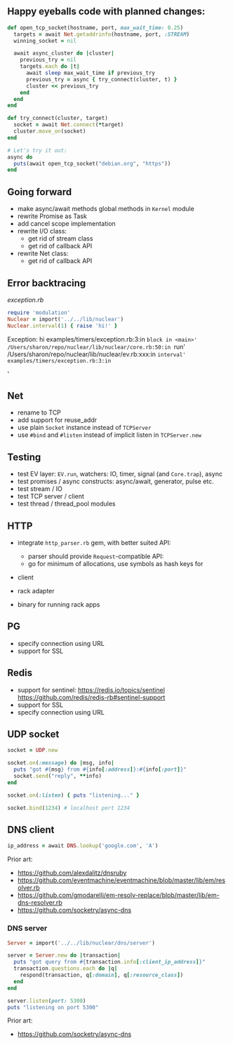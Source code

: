 ## Happy eyeballs code with planned changes:

```ruby
def open_tcp_socket(hostname, port, max_wait_time: 0.25)
  targets = await Net.getaddrinfo(hostname, port, :STREAM)
  winning_socket = nil

  await async_cluster do |cluster|
    previous_try = nil
    targets.each do |t|
      await sleep max_wait_time if previous_try
      previous_try = async { try_connect(cluster, t) }
      cluster << previous_try
    end
  end
end

def try_connect(cluster, target)
  socket = await Net.connect(*target)
  cluster.move_on(socket)
end

# Let's try it out:
async do
  puts(await open_tcp_socket("debian.org", "https"))
end
```

## Going forward

- make async/await methods global methods in `Kernel` module
- rewrite Promise as Task
- add cancel scope implementation
- rewrite I/O class:
  - get rid of stream class
  - get rid of callback API
- rewrite Net class:
  - get rid of callback API

## Error backtracing

*exception.rb*
```ruby
require 'modulation'
Nuclear = import('../../lib/nuclear')
Nuclear.interval(1) { raise 'hi!' }
```

Exception: hi
examples/timers/exception.rb:3:in `block in <main>'
/Users/sharon/repo/nuclear/lib/nuclear/core.rb:50:in `run'
/Users/sharon/repo/nuclear/lib/nuclear/ev.rb:xxx:in `interval'
examples/timers/exception.rb:3:in `<main>'

## Net

- rename to TCP
- add support for reuse_addr
- use plain `Socket` instance instead of `TCPServer`
- use `#bind` and `#listen` instead of implicit listen in `TCPServer.new`

## Testing

- test EV layer: `EV.run`, watchers: IO, timer, signal (and `Core.trap`), async
- test promises / async constructs: async/await, generator, pulse etc.
- test stream / IO
- test TCP server / client
- test thread / thread_pool modules

## HTTP

- integrate `http_parser.rb` gem, with better suited API:
  - parser should provide `Request`-compatible API:
  - go for minimum of allocations, use symbols as hash keys for 

- client
- rack adapter
- binary for running rack apps

## PG

- specify connection using URL
- support for SSL

## Redis

- support for sentinel:
  https://redis.io/topics/sentinel
  https://github.com/redis/redis-rb#sentinel-support
- support for SSL
- specify connection using URL

## UDP socket

```ruby
socket = UDP.new

socket.on(:message) do |msg, info|
  puts "got #{msg} from #{info[:address]}:#{info[:port]}"
  socket.send("reply", **info)
end

socket.on(:listen) { puts "listening..." }

socket.bind(1234) # localhost port 1234
```

## DNS client

```ruby
ip_address = await DNS.lookup('google.com', 'A')
```

Prior art:

- https://github.com/alexdalitz/dnsruby
- https://github.com/eventmachine/eventmachine/blob/master/lib/em/resolver.rb
- https://github.com/gmodarelli/em-resolv-replace/blob/master/lib/em-dns-resolver.rb
- https://github.com/socketry/async-dns

### DNS server

```ruby
Server = import('../../lib/nuclear/dns/server')

server = Server.new do |transaction|
  puts "got query from #{transaction.info[:client_ip_address]}"
  transaction.questions.each do |q|
    respond(transaction, q[:domain], q[:resource_class])
  end
end

server.listen(port: 5300)
puts "listening on port 5300"
```

Prior art:

- https://github.com/socketry/async-dns
